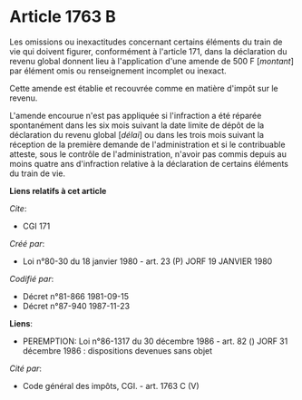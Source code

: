 # Article 1763 B

Les omissions ou inexactitudes concernant certains éléments du train de vie qui doivent figurer, conformément à l'article
171, dans la déclaration du revenu global donnent lieu à l'application d'une amende de 500 F [*montant*] par élément omis ou
renseignement incomplet ou inexact.

Cette amende est établie et recouvrée comme en matière d'impôt sur le revenu.

L'amende encourue n'est pas appliquée si l'infraction a été réparée spontanément dans les six mois suivant la date limite de
dépôt de la déclaration du revenu global [*délai*] ou dans les trois mois suivant la réception de la première demande de
l'administration et si le contribuable atteste, sous le contrôle de l'administration, n'avoir pas commis depuis au moins
quatre ans d'infraction relative à la déclaration de certains éléments du train de vie.

**Liens relatifs à cet article**

_Cite_:

  - CGI 171

_Créé par_:

  - Loi n°80-30 du 18 janvier 1980 - art. 23 (P) JORF 19 JANVIER 1980

_Codifié par_:

  - Décret n°81-866 1981-09-15
  - Décret n°87-940 1987-11-23

**Liens**:

  - PEREMPTION: Loi n°86-1317 du 30 décembre 1986 - art. 82 () JORF 31 décembre 1986 : dispositions devenues sans objet

_Cité par_:

  - Code général des impôts, CGI. - art. 1763 C (V)
